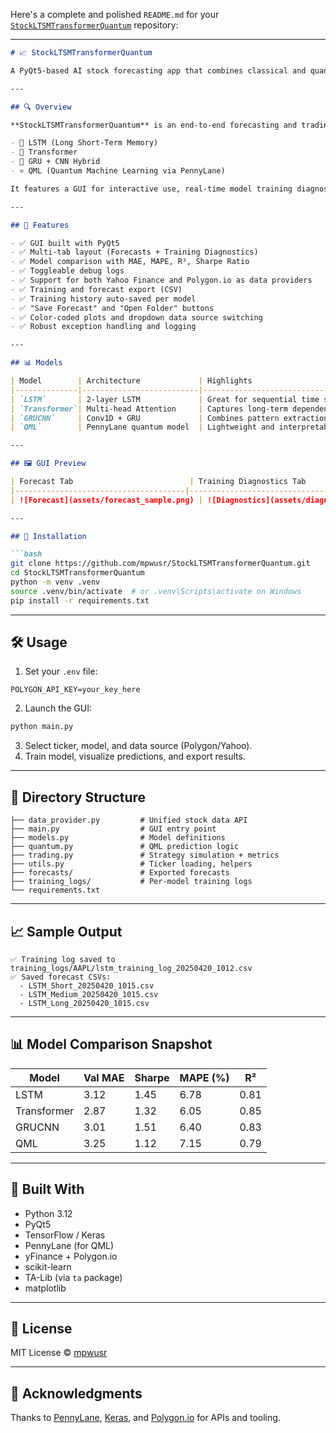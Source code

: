 Here's a complete and polished `README.md` for your [`StockLTSMTransformerQuantum`](https://github.com/mpwusr/StockLTSMTransformerQuantum) repository:

---

```markdown
# 📈 StockLTSMTransformerQuantum

A PyQt5-based AI stock forecasting app that combines classical and quantum machine learning models to simulate, visualize, and evaluate trading strategies across multiple time horizons (Short / Medium / Long).

---

## 🔍 Overview

**StockLTSMTransformerQuantum** is an end-to-end forecasting and trading simulation toolkit that enables side-by-side comparison of:

- 🧠 LSTM (Long Short-Term Memory)
- 🧠 Transformer
- 🧠 GRU + CNN Hybrid
- ⚛️ QML (Quantum Machine Learning via PennyLane)

It features a GUI for interactive use, real-time model training diagnostics, metrics visualizations, trading signal simulation, and optional debug logging.

---

## 🚀 Features

- ✅ GUI built with PyQt5
- ✅ Multi-tab layout (Forecasts + Training Diagnostics)
- ✅ Model comparison with MAE, MAPE, R², Sharpe Ratio
- ✅ Toggleable debug logs
- ✅ Support for both Yahoo Finance and Polygon.io as data providers
- ✅ Training and forecast export (CSV)
- ✅ Training history auto-saved per model
- ✅ "Save Forecast" and "Open Folder" buttons
- ✅ Color-coded plots and dropdown data source switching
- ✅ Robust exception handling and logging

---

## 📊 Models

| Model        | Architecture             | Highlights                       |
|--------------|--------------------------|-----------------------------------|
| `LSTM`       | 2-layer LSTM             | Great for sequential time series |
| `Transformer`| Multi-head Attention     | Captures long-term dependencies  |
| `GRUCNN`     | Conv1D + GRU             | Combines pattern extraction + memory |
| `QML`        | PennyLane quantum model  | Lightweight and interpretable    |

---

## 🖼 GUI Preview

| Forecast Tab                          | Training Diagnostics Tab            |
|--------------------------------------|-------------------------------------|
| ![Forecast](assets/forecast_sample.png) | ![Diagnostics](assets/diagnostics_sample.png) |

---

## 🧰 Installation

```bash
git clone https://github.com/mpwusr/StockLTSMTransformerQuantum.git
cd StockLTSMTransformerQuantum
python -m venv .venv
source .venv/bin/activate  # or .venv\Scripts\activate on Windows
pip install -r requirements.txt
```

---

## 🛠 Usage

1. Set your `.env` file:

```
POLYGON_API_KEY=your_key_here
```

2. Launch the GUI:

```bash
python main.py
```

3. Select ticker, model, and data source (Polygon/Yahoo).
4. Train model, visualize predictions, and export results.

---

## 📂 Directory Structure

```
├── data_provider.py         # Unified stock data API
├── main.py                  # GUI entry point
├── models.py                # Model definitions
├── quantum.py               # QML prediction logic
├── trading.py               # Strategy simulation + metrics
├── utils.py                 # Ticker loading, helpers
├── forecasts/               # Exported forecasts
├── training_logs/           # Per-model training logs
└── requirements.txt
```

---

## 📈 Sample Output

```text
✅ Training log saved to training_logs/AAPL/lstm_training_log_20250420_1012.csv
✅ Saved forecast CSVs:
  - LSTM_Short_20250420_1015.csv
  - LSTM_Medium_20250420_1015.csv
  - LSTM_Long_20250420_1015.csv
```

---

## 📊 Model Comparison Snapshot

| Model      | Val MAE | Sharpe | MAPE (%) | R²     |
|------------|---------|--------|----------|--------|
| LSTM       | 3.12    | 1.45   | 6.78     | 0.81   |
| Transformer| 2.87    | 1.32   | 6.05     | 0.85   |
| GRUCNN     | 3.01    | 1.51   | 6.40     | 0.83   |
| QML        | 3.25    | 1.12   | 7.15     | 0.79   |

---

## 🧠 Built With

- Python 3.12
- PyQt5
- TensorFlow / Keras
- PennyLane (for QML)
- yFinance + Polygon.io
- scikit-learn
- TA-Lib (via `ta` package)
- matplotlib

---

## 📄 License

MIT License © [mpwusr](https://github.com/mpwusr)

---

## 🙌 Acknowledgments

Thanks to [PennyLane](https://pennylane.ai/), [Keras](https://keras.io/), and [Polygon.io](https://polygon.io/) for APIs and tooling.
